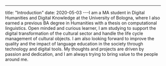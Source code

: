 
---
title: "Introduction"
date: 2020-05-03
---I am a MA student in Digital Humanities and Digital Knowledge at the University of Bologna, where I also earned a previous BA degree in Humanities with a thesis on computational linguistics.
Open minded and curious learner, I am studying to support the digital transformation of the cultural sector and handle the life cycle management of cultural objects.
I am also looking forward to improve the quality and the impact of language education in the society through technology and digital tools.
My thoughts and projects are driven by passion and dedication, and I am always trying to bring value to the people around me. 
